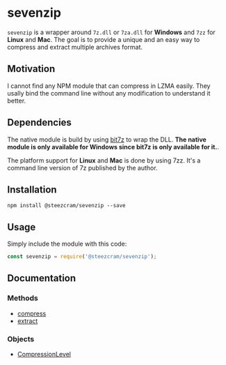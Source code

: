 # sevenzip

`sevenzip` is a wrapper around `7z.dll` or `7za.dll` for **Windows** and `7zz` for **Linux** and **Mac**. The goal is to provide a unique and an easy way to compress and extract multiple archives format.

## Motivation
I cannot find any NPM module that can compress in LZMA easily. They usally bind the command line without any modification to understand it better.

## Dependencies
The native module is build by using [bit7z](https://github.com/rikyoz/bit7z) to wrap the DLL. **The native module is only available for Windows since bit7z is only available for it.**.

The platform support for **Linux** and **Mac** is done by using 7zz. It's a command line version of 7z published by the author.

## Installation
```
npm install @steezcram/sevenzip --save
```

## Usage
Simply include the module with this code:
```js
const sevenzip = require('@steezcram/sevenzip');
```

## Documentation
### Methods
- [compress](https://github.com/SteezCram/sevenzip/blob/main/docs/compress.md)
- [extract](https://github.com/SteezCram/sevenzip/blob/main/docs/extract.md)

### Objects
- [CompressionLevel](https://github.com/SteezCram/sevenzip/blob/main/docs/CompressionLevel.md)
